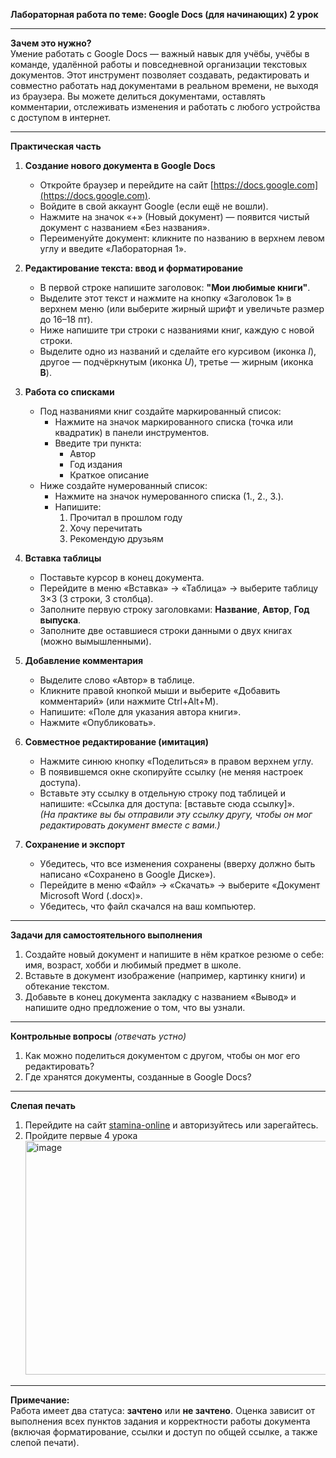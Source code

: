 **Лабораторная работа по теме: Google Docs (для начинающих) 2 урок**

---

**Зачем это нужно?**  
Умение работать с Google Docs — важный навык для учёбы, учёбы в команде, удалённой работы и повседневной организации текстовых документов. Этот инструмент позволяет создавать, редактировать и совместно работать над документами в реальном времени, не выходя из браузера. Вы можете делиться документами, оставлять комментарии, отслеживать изменения и работать с любого устройства с доступом в интернет.

---

**Практическая часть**

1. **Создание нового документа в Google Docs**  
   - Откройте браузер и перейдите на сайт [https://docs.google.com](https://docs.google.com).  
   - Войдите в свой аккаунт Google (если ещё не вошли).  
   - Нажмите на значок «+» (Новый документ) — появится чистый документ с названием «Без названия».  
   - Переименуйте документ: кликните по названию в верхнем левом углу и введите «Лабораторная 1».

2. **Редактирование текста: ввод и форматирование**  
   - В первой строке напишите заголовок: **"Мои любимые книги"**.  
   - Выделите этот текст и нажмите на кнопку «Заголовок 1» в верхнем меню (или выберите жирный шрифт и увеличьте размер до 16–18 пт).  
   - Ниже напишите три строки с названиями книг, каждую с новой строки.  
   - Выделите одно из названий и сделайте его курсивом (иконка *I*), другое — подчёркнутым (иконка *U*), третье — жирным (иконка **B**).

3. **Работа со списками**  
   - Под названиями книг создайте маркированный список:  
     - Нажмите на значок маркированного списка (точка или квадратик) в панели инструментов.  
     - Введите три пункта:  
       - Автор  
       - Год издания  
       - Краткое описание  
   - Ниже создайте нумерованный список:  
     - Нажмите на значок нумерованного списка (1., 2., 3.).  
     - Напишите:  
       1. Прочитал в прошлом году  
       2. Хочу перечитать  
       3. Рекомендую друзьям

4. **Вставка таблицы**  
   - Поставьте курсор в конец документа.  
   - Перейдите в меню «Вставка» → «Таблица» → выберите таблицу 3×3 (3 строки, 3 столбца).  
   - Заполните первую строку заголовками: **Название**, **Автор**, **Год выпуска**.  
   - Заполните две оставшиеся строки данными о двух книгах (можно вымышленными).

5. **Добавление комментария**  
   - Выделите слово «Автор» в таблице.  
   - Кликните правой кнопкой мыши и выберите «Добавить комментарий» (или нажмите Ctrl+Alt+M).  
   - Напишите: «Поле для указания автора книги».  
   - Нажмите «Опубликовать».

6. **Совместное редактирование (имитация)**  
   - Нажмите синюю кнопку «Поделиться» в правом верхнем углу.  
   - В появившемся окне скопируйте ссылку (не меняя настроек доступа).  
   - Вставьте эту ссылку в отдельную строку под таблицей и напишите: «Ссылка для доступа: [вставьте сюда ссылку]».  
   *(На практике вы бы отправили эту ссылку другу, чтобы он мог редактировать документ вместе с вами.)*

7. **Сохранение и экспорт**  
   - Убедитесь, что все изменения сохранены (вверху должно быть написано «Сохранено в Google Диске»).  
   - Перейдите в меню «Файл» → «Скачать» → выберите «Документ Microsoft Word (.docx)».  
   - Убедитесь, что файл скачался на ваш компьютер.

---

**Задачи для самостоятельного выполнения**

1. Создайте новый документ и напишите в нём краткое резюме о себе: имя, возраст, хобби и любимый предмет в школе.  
2. Вставьте в документ изображение (например, картинку книги) и обтекание текстом.  
3. Добавьте в конец документа закладку с названием «Вывод» и напишите одно предложение о том, что вы узнали.

---

**Контрольные вопросы** *(отвечать устно)*

1. Как можно поделиться документом с другом, чтобы он мог его редактировать?  
2. Где хранятся документы, созданные в Google Docs?

---

**Слепая печать**  
1. Перейдите на сайт [stamina-online](https://stamina-online.com/ru/lessons/ru) и авторизуйтесь или зарегайтесь.
2. Пройдите первые 4 урока <img width="835" height="374" alt="image" src="https://github.com/user-attachments/assets/07325aac-009b-467f-808f-3d362db21190" />

---

**Примечание:**  
Работа имеет два статуса: **зачтено** или **не зачтено**. Оценка зависит от выполнения всех пунктов задания и корректности работы документа (включая форматирование, ссылки и доступ по общей ссылке, а также слепой печати).
